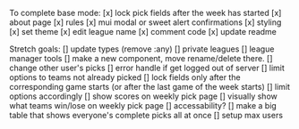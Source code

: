 To complete base mode:
    [x] lock pick fields after the week has started
    [x] about page
    [x] rules
    [x] mui modal or sweet alert confirmations
    [x] styling
        [x] set theme
    [x] edit league name
    [x] comment code
    [x] update readme

Stretch goals:
    [] update types (remove :any)
    [] private leagues
    [] league manager tools
        [] make a new component, move rename/delete there. 
        [] change other user's picks
    [] error handle if get logged out of server
    [] limit options to teams not already picked
    [] lock fields only after the corresponding game starts (or after the last game of the week starts)
        [] limit options accordingly
    [] show scores on weekly pick page
    [] visually show what teams win/lose on weekly pick page
    [] accessability?
    [] make a big table that shows everyone's complete picks all at once
    [] setup max users





